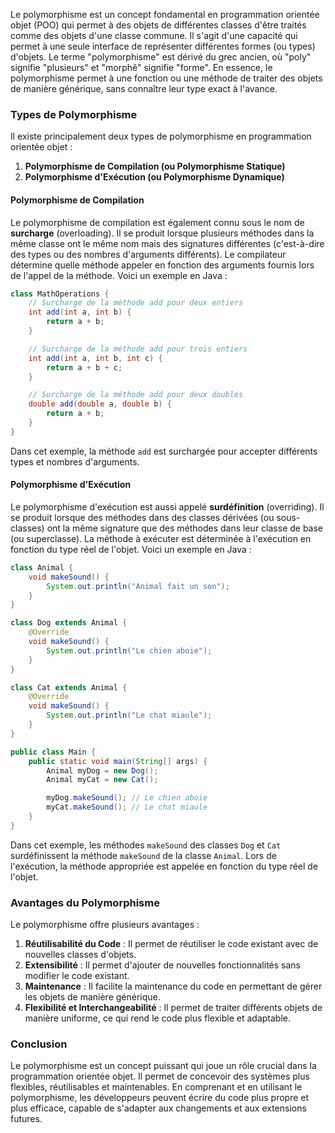 Le polymorphisme est un concept fondamental en programmation orientée objet (POO) qui permet à des objets de différentes classes d'être traités comme des objets d'une classe commune. Il s'agit d'une capacité qui permet à une seule interface de représenter différentes formes (ou types) d'objets. Le terme "polymorphisme" est dérivé du grec ancien, où "poly" signifie "plusieurs" et "morphê" signifie "forme". En essence, le polymorphisme permet à une fonction ou une méthode de traiter des objets de manière générique, sans connaître leur type exact à l'avance.

### Types de Polymorphisme

Il existe principalement deux types de polymorphisme en programmation orientée objet :

1. **Polymorphisme de Compilation (ou Polymorphisme Statique)**
2. **Polymorphisme d'Exécution (ou Polymorphisme Dynamique)**

#### Polymorphisme de Compilation

Le polymorphisme de compilation est également connu sous le nom de **surcharge** (overloading). Il se produit lorsque plusieurs méthodes dans la même classe ont le même nom mais des signatures différentes (c'est-à-dire des types ou des nombres d'arguments différents). Le compilateur détermine quelle méthode appeler en fonction des arguments fournis lors de l'appel de la méthode. Voici un exemple en Java :

```java
class MathOperations {
    // Surcharge de la méthode add pour deux entiers
    int add(int a, int b) {
        return a + b;
    }

    // Surcharge de la méthode add pour trois entiers
    int add(int a, int b, int c) {
        return a + b + c;
    }

    // Surcharge de la méthode add pour deux doubles
    double add(double a, double b) {
        return a + b;
    }
}
```

Dans cet exemple, la méthode `add` est surchargée pour accepter différents types et nombres d'arguments.

#### Polymorphisme d'Exécution

Le polymorphisme d'exécution est aussi appelé **surdéfinition** (overriding). Il se produit lorsque des méthodes dans des classes dérivées (ou sous-classes) ont la même signature que des méthodes dans leur classe de base (ou superclasse). La méthode à exécuter est déterminée à l'exécution en fonction du type réel de l'objet. Voici un exemple en Java :

```java
class Animal {
    void makeSound() {
        System.out.println("Animal fait un son");
    }
}

class Dog extends Animal {
    @Override
    void makeSound() {
        System.out.println("Le chien aboie");
    }
}

class Cat extends Animal {
    @Override
    void makeSound() {
        System.out.println("Le chat miaule");
    }
}

public class Main {
    public static void main(String[] args) {
        Animal myDog = new Dog();
        Animal myCat = new Cat();

        myDog.makeSound(); // Le chien aboie
        myCat.makeSound(); // Le chat miaule
    }
}
```

Dans cet exemple, les méthodes `makeSound` des classes `Dog` et `Cat` surdéfinissent la méthode `makeSound` de la classe `Animal`. Lors de l'exécution, la méthode appropriée est appelée en fonction du type réel de l'objet.

### Avantages du Polymorphisme

Le polymorphisme offre plusieurs avantages :

1. **Réutilisabilité du Code** : Il permet de réutiliser le code existant avec de nouvelles classes d'objets.
2. **Extensibilité** : Il permet d'ajouter de nouvelles fonctionnalités sans modifier le code existant.
3. **Maintenance** : Il facilite la maintenance du code en permettant de gérer les objets de manière générique.
4. **Flexibilité et Interchangeabilité** : Il permet de traiter différents objets de manière uniforme, ce qui rend le code plus flexible et adaptable.

### Conclusion

Le polymorphisme est un concept puissant qui joue un rôle crucial dans la programmation orientée objet. Il permet de concevoir des systèmes plus flexibles, réutilisables et maintenables. En comprenant et en utilisant le polymorphisme, les développeurs peuvent écrire du code plus propre et plus efficace, capable de s'adapter aux changements et aux extensions futures.